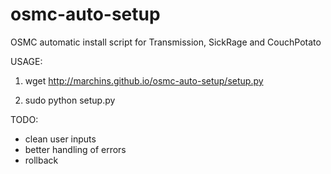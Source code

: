 # osmc-auto-setup
OSMC automatic install script for Transmission, SickRage and CouchPotato

USAGE:
1. wget http://marchins.github.io/osmc-auto-setup/setup.py

2. sudo python setup.py

TODO:
- clean user inputs
- better handling of errors
- rollback
